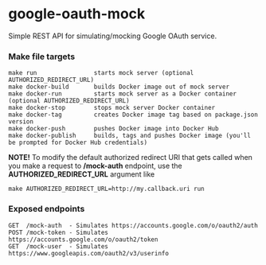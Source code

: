 # google-oauth-mock

Simple REST API for simulating/mocking Google OAuth service.

### Make file targets

```
make run                starts mock server (optional AUTHORIZED_REDIRECT_URL)
make docker-build       builds Docker image out of mock server
make docker-run         starts mock server as a Docker container (optional AUTHORIZED_REDIRECT_URL) 
make docker-stop        stops mock server Docker container
make docker-tag         creates Docker image tag based on package.json version
make docker-push        pushes Docker image into Docker Hub
make docker-publish     builds, tags and pushes Docker image (you'll be prompted for Docker Hub credentials)
``` 

**NOTE!** To modify the default authorized redirect URI that gets called when you make a request to **/mock-auth** endpoint, use the **AUTHORIZED_REDIRECT_URL** argument like 

```
make AUTHORIZED_REDIRECT_URL=http://my.callback.uri run
```

### Exposed endpoints
```
GET  /mock-auth  - Simulates https://accounts.google.com/o/oauth2/auth
POST /mock-token - Simulates https://accounts.google.com/o/oauth2/token
GET  /mock-user  - Simulates https://www.googleapis.com/oauth2/v3/userinfo
``` 


